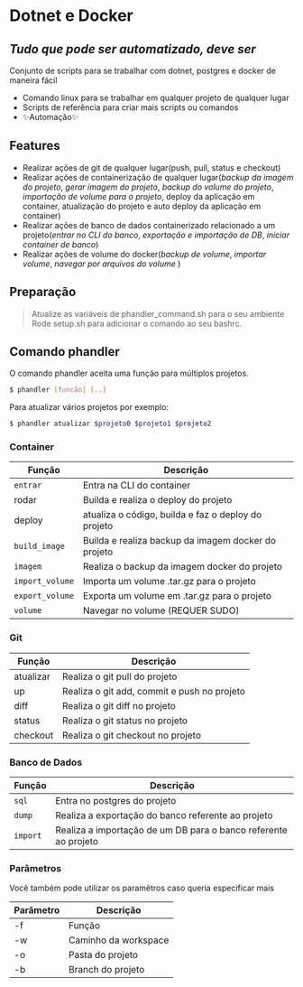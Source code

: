 # Dotnet e Docker
## _Tudo que pode ser automatizado, deve ser_

Conjunto de scripts para se trabalhar com dotnet, postgres e docker de maneira fácil
- Comando linux para se trabalhar em qualquer projeto de qualquer lugar
- Scripts de referência para criar mais scripts ou comandos
- ✨Automação✨

## Features

- Realizar ações de git de qualquer lugar(push, pull, status e checkout)
- Realizar ações de containerização de qualquer lugar(*backup da imagem do projeto*, *gerar imagem do projeto*, *backup do volume do projeto*, *importação de volume para o projeto*, deploy da aplicação em container, atualização do projeto e auto deploy da aplicação em container)
- Realizar ações de banco de dados containerizado relacionado a um projeto(*entrar no CLI do banco*, *exportação e importação de DB*, *iniciar container de banco*)
- Realizar ações de volume do docker(*backup de volume*, *importar volume*, *navegar por arquivos do volume* )

## Preparação
> Atualize as variáveis de phandler_command.sh para o seu ambiente
Rode setup.sh para adicionar o comando ao seu bashrc.
 
## Comando phandler
O comando phandler aceita uma função para múltiplos projetos.
```sh
$ phandler [funcão] [..]
```

Para atualizar vários projetos por exemplo:
```sh
$ phandler atualizar $projeto0 $projeto1 $projeto2
```

### Container
| Função | Descrição |
| ------ | ------ |
| `entrar` | Entra na CLI do container |
| rodar | Builda e realiza o deploy do projeto |
| deploy | atualiza o código, builda e faz o deploy do projeto |
| `build_image` | Builda e realiza backup da imagem docker do projeto|
| `imagem` | Realiza o backup da imagem docker do projeto|
| `import_volume` | Importa um volume .tar.gz para o projeto |
| `export_volume` | Exporta um volume em .tar.gz para o projeto |
| `volume` | Navegar no volume (REQUER SUDO) |

### Git

| Função | Descrição |
| ------ | ------ |
| atualizar | Realiza o git pull do projeto |
| up | Realiza o git add, commit e push no projeto |
| diff | Realiza o git diff no projeto |
| status | Realiza o git status no projeto |
| checkout | Realiza o git checkout no projeto |

### Banco de Dados
| Função | Descrição |
| ------ | ------ |
| `sql` | Entra no postgres do projeto |
| `dump` | Realiza a exportação do banco referente ao projeto |
| `import` | Realiza a importação de um DB para o banco referente ao projeto |

### Parâmetros
Você também pode utilizar os paramêtros caso queria especificar mais

| Parâmetro | Descrição |
| ------ | ------ |
| -f | Função |
| -w | Caminho da workspace |
| -o | Pasta do projeto |
| -b | Branch do projeto |



